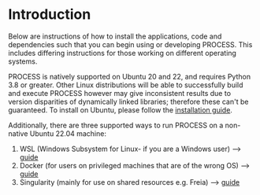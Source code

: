 # Introduction

Below are instructions of how to install the applications, code and dependencies such that you
can begin using or developing PROCESS. This includes differing instructions for those working on
different operating systems.

PROCESS is natively supported on Ubuntu 20 and 22, and requires Python 3.8 or greater. Other Linux distributions will be able to successfully
build and execute PROCESS however may give inconsistent results due to version disparities of
dynamically linked libraries; therefore these can't be guaranteed. To install on Ubuntu, please follow the [installation guide](installation-ubuntu.md).

Additionally, there are three supported ways to run PROCESS on a non-native Ubuntu 22.04 machine:

1. WSL (Windows Subsystem for Linux- if you are a Windows user) --> [guide](installation-ubuntu.md)
2. Docker (for users on privileged machines that are of the wrong OS) --> [guide](installation-docker.md)
3. Singularity (mainly for use on shared resources e.g. Freia) --> [guide](installation-singularity.md)

